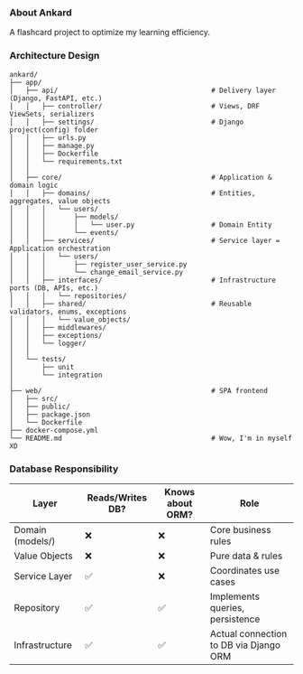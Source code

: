 ### About Ankard
A flashcard project to optimize my learning efficiency.

### Architecture Design
```
ankard/
├── app/
│   ├── api/                                      # Delivery layer (Django, FastAPI, etc.)
│   │   ├── controller/                           # Views, DRF ViewSets, serializers
│   │   ├── settings/                             # Django project(config) folder
│   │   ├── urls.py
│   │   ├── manage.py
│   │   ├── Dockerfile
│   │   └── requirements.txt
│   │
│   ├── core/                                     # Application & domain logic
│   │   ├── domains/                              # Entities, aggregates, value objects
│   │   │   └── users/
│   │   │       ├── models/
│   │   │       │   └── user.py                   # Domain Entity
│   │   │       └── events/
│   │   ├── services/                             # Service layer = Application orchestration
│   │   │   └── users/
│   │   │       ├── register_user_service.py
│   │   │       └── change_email_service.py
│   │   ├── interfaces/                           # Infrastructure ports (DB, APIs, etc.)
│   │   │   └── repositories/
│   │   ├── shared/                               # Reusable validators, enums, exceptions
│   │   │   └── value_objects/
│   │   ├── middlewares/
│   │   ├── exceptions/
│   │   └── logger/
│   │
│   └── tests/
│       ├── unit
│       └── integration
│
├── web/                                          # SPA frontend
│   ├── src/
│   ├── public/
│   ├── package.json
│   └── Dockerfile
├── docker-compose.yml
└── README.md                                     # Wow, I'm in myself XD
```

### Database Responsibility
| Layer | Reads/Writes DB? | Knows about ORM? | Role |
| ----- | ---------------- | ---------------- | ---- |
| Domain (models/) | ❌ | ❌ | Core business rules |
| Value Objects | ❌ | ❌ | Pure data & rules |
| Service Layer | ✅ | ❌ | Coordinates use cases |
| Repository | ✅ | ✅ | Implements queries, persistence |
| Infrastructure | ✅ | ✅ | Actual connection to DB via Django ORM |
